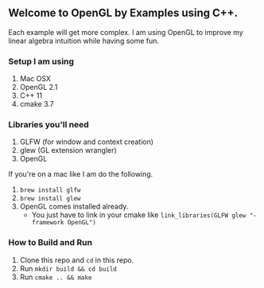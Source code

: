 Welcome to OpenGL by Examples using C++.
---

Each example will get more complex. I am using OpenGL
to improve my linear algebra intuition while having
some fun.

### Setup I am using

1. Mac OSX
2. OpenGL 2.1
3. C++ 11
4. cmake 3.7

### Libraries you'll need

1. GLFW (for window and context creation)
2. glew (GL extension wrangler)
3. OpenGL

If you're on a mac like I am do the following.

1. `brew install glfw`
2. `brew install glew`
3. OpenGL comes installed already.
   * You just have to link in your cmake like
   `link_libraries(GLFW glew "-framework OpenGL")`
### How to Build and Run

1. Clone this repo and `cd` in this repo.
2. Run `mkdir build && cd build`
3. Run `cmake .. && make`

